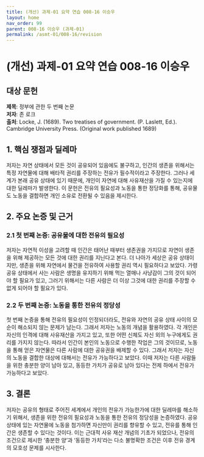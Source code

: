 ```yaml
---
title: (개선) 과제-01 요약 연습 008-16 이승우
layout: home
nav_order: 99
parent: 008-16 이승우 (과제-01)
permalink: /asmt-01/008-16/revision
---
```


# (개선) 과제-01 요약 연습 008-16 이승우 


## 대상 문헌
**제목**: 정부에 관한 두 번째 논문  
**저자**: 존 로크  
**출처**: Locke, J. (1689). Two treatises of government. (P. Laslett, Ed.). Cambridge University Press. (Original work published 1689)    

## 1. 핵심 쟁점과 딜레마  
저자는 자연 상태에서 모든 것이 공유되어 있음에도 불구하고, 인간의 생존을 위해서는 특정 자연물에 대해 배타적 권리를 주장하는 전유가 필수적이라고 주장한다. 그러나 세계가 본래 공유 상태에 있기 때문에, 개인이 자연에 대해 사유재산을 가질 수 있는지에 대한 딜레마가 발생한다. 이 문헌은 전유의 필요성과 노동을 통한 정당화를 통해, 공유물도 노동을 결합하면 개인 소유로 전환될 수 있음을 제시한다.   

## 2. 주요 논증 및 근거  

### 2.1 첫 번째 논증: 공유물에 대한 전유의 필요성  
저자는 자연적 이성을 고려할 때 인간은 태어난 때부터 생존권을 가지므로 자연이 생존을 위해 제공하는 모든 것에 대한 권리를 지닌다고 본다. 더 나아가 세상은 공유 상태이지만, 생존을 위해 자연에서 물건을 전유하여 사용할 권리 역시 필요하다고 보았다. 가령 공유 상태에서 사는 사람은 생명을 유지하기 위해 먹는 열매나 사냥감이 그의 것이 되어야 할 필요가 있고, 그러기 위해서는 다른 사람은 더 이상 그것에 대한 권리를 주장할 수 없게 되어야 할 필요가 있다.  

### 2.2 두 번째 논증: 노동을 통한 전유의 정당성  
첫 번째 논증을 통해 전유의 필요성이 인정되더라도, 전유와 자연의 공유 상태 사이의 모순이 해소되지 않는 문제가 남는다. 그래서 저자는 노동의 개념을 활용하였다. 각 개인은 자신의 인격에 대해 사유재산을 가지고 있고, 또한 어떤 신체도 자신 외의 누구에게도 권리를 가지지 않는다. 따라서 인간이 본인의 노동으로 수행한 작업은 그의 것이므로, 노동을 통해 얻은 자연물은 다른 사람에 대한 공유권을 배제할 수 있다. 그래서 저자는 자신의 노동을 결합한 대상에 대해서는 전유가 가능하다고 보았다. 이때 저자는 다른 사람들을 위한 충분한 양이 남아 있고, 동등한 가치가 공유로 남아 있다는 전제 하에서 전유가 가능하다고 보았다. 

## 3. 결론  
저자는 공유의 형태로 주어진 세계에서 개인의 전유가 가능한가에 대한 딜레마를 해소하기 위해서, 생존을 위한 전유의 필요성과 노동을 통한 전유의 정당성을 논증하였다. 공유 상태에 있는 자연물에 노동을 첨가하면 자신만이 권리를 향유할 수 있고, 전유를 통해 인간은 생존할 수 있다는 것이다. 이는 근대적 사유 재산 개념의 기초가 되었으나, 전유의 조건으로 제시한 ‘충분한 양’과 ‘동등한 가치’라는 다소 불명확한 조건은 이후 전유 경계의 모호성 문제를 시사한다.  
